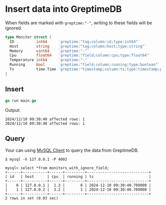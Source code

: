 # Insert data into GreptimeDB

When fields are marked with `greptime:"-"`, writing to these fields will be ignored.
```go
type Monitor struct {
  ID          int64     `greptime:"tag;column:id;type:int64"`
  Host        string    `greptime:"tag;column:host;type:string"`
  Memory      uint64    `greptime:"-"`
  Cpu         float64   `greptime:"field;column:cpu;type:float64"`
  Temperature int64     `greptime:"-"`
  Running     bool      `greptime:"field;column:running;type:boolean"`
  Ts          time.Time `greptime:"timestamp;column:ts;type:timestamp;precision:millisecond"`
}
```

## Insert

```go
go run main.go
```

Output:

```log
2024/12/10 09:30:40 affected rows: 1
2024/12/10 09:30:40 affected rows: 1
```

## Query

Your can using [MySQL Client](https://docs.greptime.com/user-guide/protocols/mysql) to query the data from GreptimeDB.

```shell
$ mysql -h 127.0.0.1 -P 4002

mysql> select *from monitors_with_ignore_field;
+------+-----------+------+---------+----------------------------+
| id   | host      | cpu  | running | ts                         |
+------+-----------+------+---------+----------------------------+
|    0 | 127.0.0.1 |  1.3 |       0 | 2024-12-10 09:30:40.709000 |
|    1 | 127.0.0.2 |  3.2 |       1 | 2024-12-10 09:30:40.709000 |
+------+-----------+------+---------+----------------------------+
2 rows in set (0.03 sec)
```
